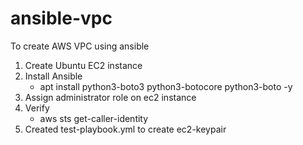 # ansible-vpc
To create AWS VPC using ansible
1. Create Ubuntu EC2 instance
2. Install Ansible 
    - apt install python3-boto3 python3-botocore python3-boto -y 
3. Assign administrator role on ec2 instance
4. Verify 
    - aws sts get-caller-identity
5. Created test-playbook.yml to create ec2-keypair


